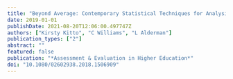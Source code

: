 ```yaml
---
title: "Beyond Average: Contemporary Statistical Techniques for Analysing Student Evaluations of Teaching"
date: 2019-01-01
publishDate: 2021-08-20T12:06:00.497747Z
authors: ["Kirsty Kitto", "C Williams", "L Alderman"]
publication_types: ["2"]
abstract: ""
featured: false
publication: "*Assessment & Evaluation in Higher Education*"
doi: "10.1080/02602938.2018.1506909"
---
```


